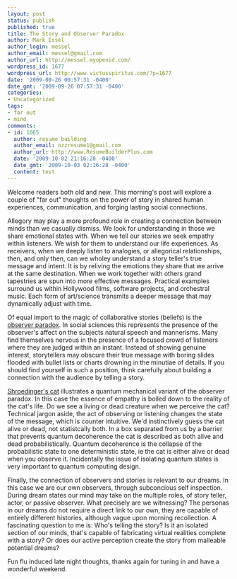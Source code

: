 ```yaml
---
layout: post
status: publish
published: true
title: The Story and Observer Paradox
author: Mark Essel
author_login: messel
author_email: messel@gmail.com
author_url: http://messel.myopenid.com/
wordpress_id: 1677
wordpress_url: http://www.victusspiritus.com/?p=1677
date: '2009-09-26 00:57:31 -0400'
date_gmt: '2009-09-26 07:57:31 -0400'
categories:
- Uncategorized
tags:
- far out
- mind
comments:
- id: 1065
  author: resume building
  author_email: ozzresume1@gmail.com
  author_url: http://www.ResumeBuilderPlus.com
  date: '2009-10-02 21:16:28 -0400'
  date_gmt: '2009-10-03 02:16:28 -0400'
  content: test
---
```

<p>Welcome readers both old and new. This morning's post will explore a couple of "far out" thoughts on the power of story in shared human experiences, communication, and forging lasting social connections. </p>
<p>Allegory may play a more profound role in creating a connection between minds than we casually dismiss. We look for understanding in those we share emotional states with. When we tell our stories we seek empathy within listeners. We wish for them to understand our life experiences. As receivers, when we deeply listen to analogies, or allegorical relationships, then, and only then, can we wholey understand a story teller's true message and intent. It is by reliving the emotions they share that we arrive at the same destination. When we work together with others grand tapestries are spun into more effective messages. Practical examples surround us within Hollywood films, software projects, and orchestral music. Each form of art/science transmits a deeper message that may dynamically adjust with time.</p>
<p>Of equal import to the magic of collaborative stories (beliefs) is the <a href="http://en.m.wikipedia.org/wiki/Observer's_paradox?wasRedirected=true">observer paradox</a>. In social sciences this represents the presence of the observer's affect on the subjects natural speech and mannerisms. Many find themselves nervous in the presence of a focused crowd of listeners where they are judged within an instant. Instead of showing genuine interest, storytellers may obscure their true message with boring slides flooded with bullet lists or charts drowning in the minutiae of details. If you should find yourself in such a position, think carefully about building a connection with the audience by telling a story. </p>
<p><a href="http://en.m.wikipedia.org/wiki/Schrödinger's_cat">Shroedinger's cat</a> illustrates a quantum mechanical variant of the observer paradox. In this case the essence of empathy is boiled down to the reality of the cat's life. Do we see a living or dead creature when we perceive the cat? Technical jargon aside, the act of observing or listening changes the state of the message, which is counter intuitive. We'd instinctively guess the cat alive or dead, not statistcally both.  In a box separated from us by a barrier that prevents quantum decoherence the cat is described as both alive and dead probabilistically. Quantum decoherence is the collapse of the probabilistic state to one deterministic state, ie the cat is either alive or dead when you observe it. Incidentally the issue of isolating quantum states is very important to quantum computing design.  </p>
<p>Finally, the connection of observers and stories is relevant to our dreams. In this case we are our own observers, through subconcious self inspection. During dream states our mind may take on the multiple roles, of story teller, actor, or passive observer. What precisely are we witnessing? The personas in our dreams do not require a direct link to our own, they are capable of entirely different histories, although vague upon morning recollection. A fascinating question to me is: Who's telling the story? Is it an isolated section of our minds, that's capable of fabricating virtual realities complete with a story? Or does our active perception create the story from malleable potential dreams?</p>
<p>Fun flu induced late night thoughts, thanks again for tuning in and have a wonderful weekend.  </p>
